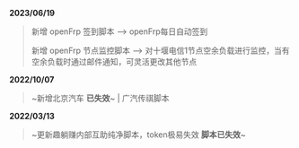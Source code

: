 **2023/06/19**
> 新增 openFrp 签到脚本 --> openFrp每日自动签到
> 
> 新增 openFrp 节点监控脚本 --> 对十堰电信1节点空余负载进行监控，当有空余负载时通过邮件通知，可灵活更改其他节点

**2022/10/07**
> ~新增北京汽车 **已失效**~ | 广汽传祺脚本


**2022/03/13**
> ~更新趣躺赚内部互助纯净脚本，token极易失效  **脚本已失效**~
